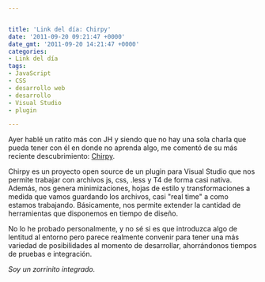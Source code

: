 ```yaml
---


title: 'Link del día: Chirpy'
date: '2011-09-20 09:21:47 +0000'
date_gmt: '2011-09-20 14:21:47 +0000'
categories:
- Link del día
tags:
- JavaScript
- CSS
- desarrollo web
- desarrollo
- Visual Studio
- plugin

---
```



Ayer hablé un ratito más con JH y siendo que no hay una sola charla que pueda tener con él en donde no aprenda algo, me comentó de su más reciente descubrimiento: [Chirpy](http://chirpy.codeplex.com/).

Chirpy es un proyecto open source de un plugin para Visual Studio que nos permite trabajar con archivos js, css, .less y T4 de forma casi nativa. Además, nos genera minimizaciones, hojas de estilo y transformaciones a medida que vamos guardando los archivos, casi "real time" a como estamos trabajando. Básicamente, nos permite extender la cantidad de herramientas que disponemos en tiempo de diseño.

No lo he probado personalmente, y no sé si es que introduzca algo de lentitud al entorno pero parece realmente convenir para tener una más variedad de posibilidades al momento de desarrollar, ahorrándonos tiempos de pruebas e integración.

_Soy un zorrinito integrado._
